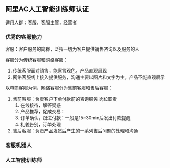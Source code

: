 ## 阿里AC人工智能训练师认证
适用人群：客服，客服主管，经营者

### 优秀的客服能力
客服：客户服务的简称，泛指一切为客户提供销售咨询以及服务的人

客服分为传统客服和网络客服：
1. 传统客服面对销售，能察言观色，产品直观展现
2. 网络客服线上接入提供服务，沟通主要以图片和文字为主，产品不能直观展示

以电商客服为例，网络客服分为售前客服和售后客服：
1. 售前客服：负责客户下单付款前的咨询服务
   岗位职责
   1. 在线接待，解答疑惑
   2. 产品推荐，促成交易：
   3. 订单确认，跟进付款：一般是15~30min后发出付款提醒
   4. 礼貌告别，订单处理
2. 售后客服：负责产品发货后产生的一系列售后问题的处理和沟通




### 客服机器人


### 人工智能训练师